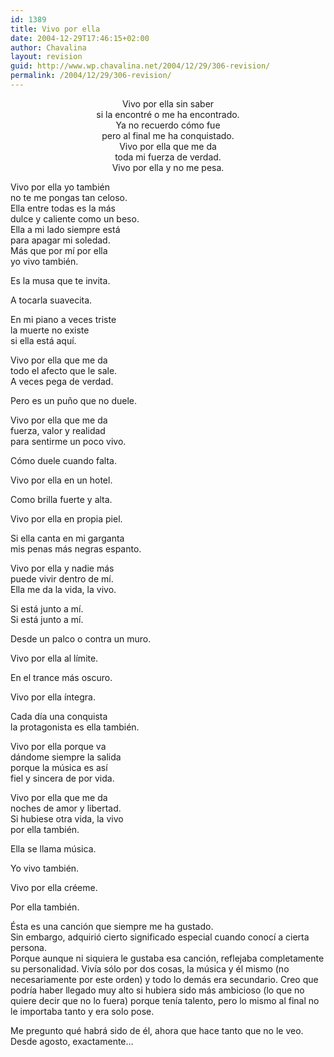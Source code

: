 ```yaml
---
id: 1389
title: Vivo por ella
date: 2004-12-29T17:46:15+02:00
author: Chavalina
layout: revision
guid: http://www.wp.chavalina.net/2004/12/29/306-revision/
permalink: /2004/12/29/306-revision/
---
```

<p align="center">
  Vivo por ella sin saber<br /> si la encontr&eacute; o me ha encontrado.<br /> Ya no recuerdo c&oacute;mo fue<br /> pero al final me ha conquistado.<br /> Vivo por ella que me da<br /> toda mi fuerza de verdad.<br /> Vivo por ella y no me pesa.
</p>

Vivo por ella yo tambi&eacute;n  
no te me pongas tan celoso.  
Ella entre todas es la m&aacute;s  
dulce y caliente como un beso.  
Ella a mi lado siempre est&aacute;  
para apagar mi soledad.  
M&aacute;s que por m&iacute; por ella  
yo vivo tambi&eacute;n.

Es la musa que te invita.

A tocarla suavecita.

En mi piano a veces triste  
la muerte no existe  
si ella est&aacute; aqu&iacute;.

Vivo por ella que me da  
todo el afecto que le sale.  
A veces pega de verdad.

Pero es un pu&ntilde;o que no duele.

Vivo por ella que me da  
fuerza, valor y realidad  
para sentirme un poco vivo.

C&oacute;mo duele cuando falta.

Vivo por ella en un hotel.

Como brilla fuerte y alta.

Vivo por ella en propia piel.

Si ella canta en mi garganta  
mis penas m&aacute;s negras espanto.

Vivo por ella y nadie m&aacute;s  
puede vivir dentro de m&iacute;.  
Ella me da la vida, la vivo.

Si est&aacute; junto a m&iacute;.  
Si est&aacute; junto a m&iacute;.

Desde un palco o contra un muro.

Vivo por ella al l&iacute;mite.

En el trance m&aacute;s oscuro.

Vivo por ella &iacute;ntegra.

Cada d&iacute;a una conquista  
la protagonista es ella tambi&eacute;n.

Vivo por ella porque va  
d&aacute;ndome siempre la salida  
porque la m&uacute;sica es as&iacute;  
fiel y sincera de por vida.

Vivo por ella que me da  
noches de amor y libertad.  
Si hubiese otra vida, la vivo  
por ella tambi&eacute;n.

Ella se llama m&uacute;sica.

Yo vivo tambi&eacute;n.

Vivo por ella cr&eacute;eme.

Por ella tambi&eacute;n.

&Eacute;sta es una canci&oacute;n que siempre me ha gustado.  
Sin embargo, adquiri&oacute; cierto significado especial cuando conoc&iacute; a cierta persona.  
Porque aunque ni siquiera le gustaba esa canci&oacute;n, reflejaba completamente su personalidad. Viv&iacute;a s&oacute;lo por dos cosas, la m&uacute;sica y &eacute;l mismo (no necesariamente por este orden) y todo lo dem&aacute;s era secundario. Creo que podr&iacute;a haber llegado muy alto si hubiera sido m&aacute;s ambicioso (lo que no quiere decir que no lo fuera) porque ten&iacute;a talento, pero lo mismo al final no le importaba tanto y era solo pose.

Me pregunto qu&eacute; habr&aacute; sido de &eacute;l, ahora que hace tanto que no le veo. Desde agosto, exactamente&#8230;
